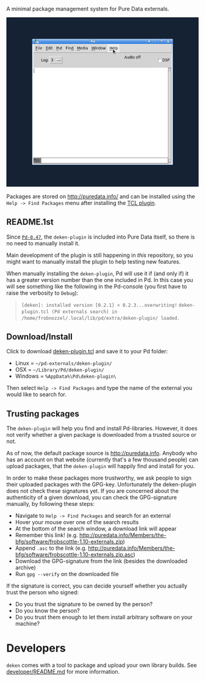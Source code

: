 A minimal package management system for Pure Data externals.

![Animated GIF demonstration of the Deken plugin user interface](https://raw.githubusercontent.com/pure-data/deken/master/deken.gif)

Packages are stored on <http://puredata.info/> and can be installed using the `Help -> Find Packages` menu after installing the [TCL plugin](https://raw.githubusercontent.com/pure-data/deken/master/deken-plugin.tcl).

## README.1st ##

Since [`Pd-0.47`](http://puredata.info/downloads/pure-data/releases/0.47-0),
the `deken-plugin` is included into Pure Data itself,
so there is no need to manually install it.

Main development of the plugin is still happening in *this* repository,
so you might want to manually install the plugin to help testing new features.

When manually installing the `deken-plugin`, Pd will use it if (and only if) it has a greater version number
than the one included in Pd.
In this case you will see something like the following in the Pd-console (you first have to raise the verbosity to `Debug`):

> `[deken]: installed version [0.2.1] < 0.2.3...overwriting!`
> `deken-plugin.tcl (Pd externals search) in /home/frobnozzel/.local/lib/pd/extra/deken-plugin/ loaded.`

## Download/Install ##

Click to download [deken-plugin.tcl](https://raw.githubusercontent.com/pure-data/deken/master/deken-plugin.tcl) and save it to your Pd folder:

 * Linux = `~/pd-externals/deken-plugin/`
 * OSX = `~/Library/Pd/deken-plugin/`
 * Windows = `%AppData%\Pd\deken-plugin\`

Then select `Help -> Find Packages` and type the name of the external you would like to search for.

## Trusting packages

The `deken-plugin` will help you find and install Pd-libraries.
However, it does not verify whether a given package is downloaded from a trusted source or not.

As of now, the default package source is http://puredata.info.
Anybody who has an account on that website (currently that's a few thousand people) can upload packages,
that the `deken-plugin` will happily find and install for you.

In order to make these packages more trustworthy, we ask people to sign their uploaded packages with the GPG-key.
Unfortunately the deken-plugin does not check these signatures yet.
If you are concerned about the authenticity of a given download, you can check the GPG-signature manually,
by following these steps:

- Navigate to `Help -> Find Packages` and search for an external
- Hover your mouse over one of the search results
- At the bottom of the search window, a download link will appear
- Remember this link! (e.g. http://puredata.info/Members/the-bfg/software/frobscottle-1.10-externals.zip)
- Append `.asc` to the link (e.g. http://puredata.info/Members/the-bfg/software/frobscottle-1.10-externals.zip.asc)
- Download the GPG-signature from the link (besides the downloaded archive)
- Run `gpg --verify` on the downloaded file

If the signature is correct, you can decide yourself whether you actually trust the person who signed:
- Do you trust the signature to be owned by the person?
- Do you know the person?
- Do you trust them enough to let them install arbitrary software on your machine?


# Developers #

`deken` comes with a tool to package and  upload your own library builds.
See [developer/README.md](./developer/README.md) for more information.
